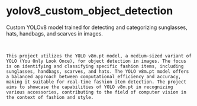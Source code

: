 # yolov8_custom_object_detection
Custom YOLOv8 model trained for detecting and categorizing sunglasses, hats, handbags, and scarves in images.

<br>

    This project utilizes the YOLO v8m.pt model, a medium-sized variant of YOLO (You Only Look Once), for object detection in images. The focus is on identifying and classifying specific fashion items, including sunglasses, handbags, scarves, and hats. The YOLO v8m.pt model offers a balanced approach between computational efficiency and accuracy, making it suitable for real-time fashion item detection. The project aims to showcase the capabilities of YOLO v8m.pt in recognizing various accessories, contributing to the field of computer vision in the context of fashion and style.
